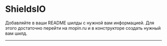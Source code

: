 # ShieldsIO
Добавляйте в ваши README шилды с нужной вам информацией. Для этого достаточно перейти на mopin.ru и в конструкторе создать нужный вам шилд.
_______________
